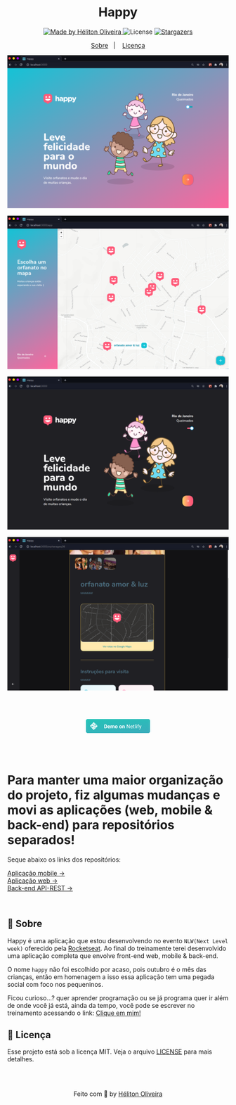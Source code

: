 <h1 align="center">Happy</h1>

<p align="center">
  <a href="https://www.linkedin.com/in/helitonoliveira/">
    <img alt="Made by Héliton Oliveira" src="https://img.shields.io/badge/made%20by-Héliton Oliveira-%23FFD666">
  </a>

  <img alt="License" src="https://img.shields.io/badge/license-MIT-%23FFD666">

  <a href="https://github.com/heliton1988/happy/stargazers">
    <img alt="Stargazers" src="https://img.shields.io/github/stars/heliton1988/happy?style=social">
  </a>
</p>

<p align="center">
  <a href="#memo-sobre">Sobre</a>&nbsp;&nbsp;&nbsp;|&nbsp;&nbsp;&nbsp;
  <a href="#pagefacingup-licença">Licença</a>
</p>

<p align="center">
  <img src="./.github/banner.png" alt="Happy">
</p>

<p align="center">
  <img src="./.github/banner2.png" alt="Happy-map">
</p>

<p align="center">
  <img src="./.github/banner3.png" alt="Happy-map">
</p>

<p align="center">
  <img src="./.github/banner4.png" alt="Happy-map">
</p>

<br /><br />

<p  align="center">
  <a href="https://happy-orphanage-nlw.netlify.app/">
    <img src="./.github/button.png" atl="Happy-netlify">
  </a>
</p>

<br /><br />

# Para manter uma maior organização do projeto, fiz algumas mudanças e movi as aplicações (web, mobile & back-end) para repositórios separados!

Seque abaixo os links dos repositórios: 

[Aplicação mobile ->](https://github.com/heliton1988/happy-mobile) 
<br />
[Aplicação web ->](https://github.com/heliton1988/happy-web)
<br />
[Back-end API-REST ->](https://github.com/heliton1988/happy-backend)

<br />

## :memo: Sobre

Happy é uma aplicação que estou desenvolvendo no evento `NLW(Next Level week)` oferecido pela [Rocketseat](https://rocketseat.com.br/). Ao final do treinamente terei desenvolvido uma aplicação completa que envolve front-end web, mobile & back-end.<br />

O nome `happy` não foi escolhido por acaso, pois outubro é o mês das crianças, então em homenagem a isso essa aplicação tem uma pegada social com foco nos pequeninos.

Ficou curioso...? quer aprender programação ou se já programa quer ir além de onde você já está, ainda da tempo, você pode se escrever no treinamento acessando o link: [Clique em mim!](https://nextlevelweek.com/inscricao/3)


## :page_facing_up: Licença

Esse projeto está sob a licença MIT. Veja o arquivo [LICENSE](https://github.com/heliton1988/happy/blob/master/LICENSEE) para mais detalhes.

<br /><br />

<p align="center">Feito com 💛 by <a href="https://www.linkedin.com/in/helitonoliveira/" target="_blank">Héliton Oliveira</a></p>
